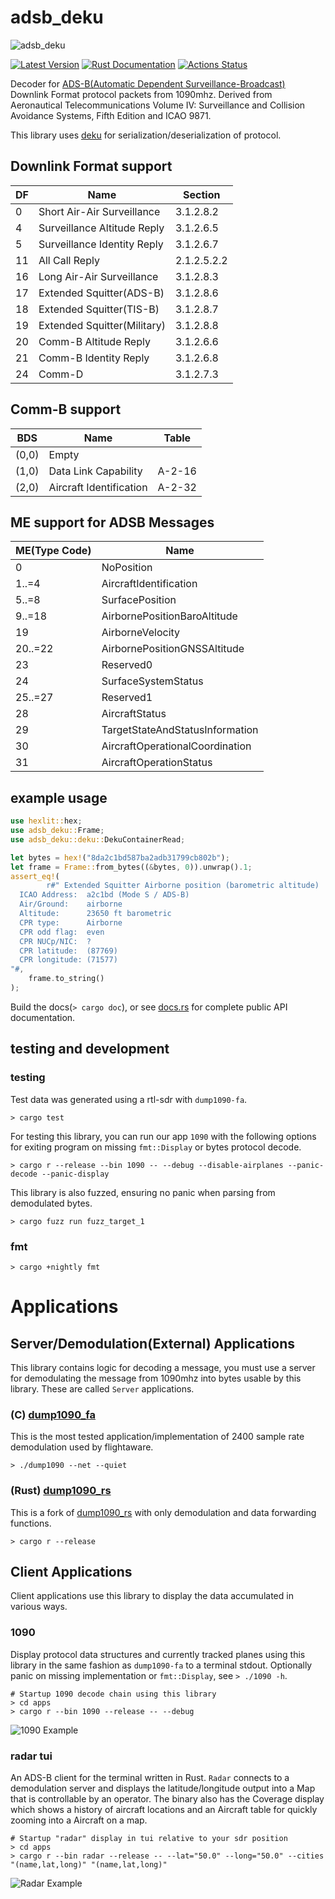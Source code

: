 # adsb_deku

![adsb_deku](media/logo.png)

[![Latest Version](https://img.shields.io/crates/v/adsb_deku.svg)](https://crates.io/crates/adsb_deku)
[![Rust Documentation](https://docs.rs/adsb_deku/badge.svg)](https://docs.rs/adsb_deku)
[![Actions Status](https://github.com/wcampbell0x2a/adsb_deku/workflows/CI/badge.svg)](https://github.com/wcampbell0x2a/adsb_deku/actions)

Decoder for [ADS-B(Automatic Dependent Surveillance-Broadcast)](https://en.wikipedia.org/wiki/Automatic_Dependent_Surveillance%E2%80%93Broadcast) Downlink Format protocol packets from 1090mhz.
Derived from Aeronautical Telecommunications Volume IV: Surveillance and Collision Avoidance Systems, Fifth Edition and ICAO 9871.

This library uses [deku](https://github.com/sharksforarms/deku) for serialization/deserialization of protocol.

## Downlink Format support
|  DF  |  Name                           |  Section    |
| ---- | ------------------------------- | ----------- |
| 0    | Short Air-Air Surveillance      | 3.1.2.8.2   |
| 4    | Surveillance Altitude Reply     | 3.1.2.6.5   |
| 5    | Surveillance Identity Reply     | 3.1.2.6.7   |
| 11   | All Call Reply                  | 2.1.2.5.2.2 |
| 16   | Long Air-Air Surveillance       | 3.1.2.8.3   |
| 17   | Extended Squitter(ADS-B)        | 3.1.2.8.6   |
| 18   | Extended Squitter(TIS-B)        | 3.1.2.8.7   |
| 19   | Extended Squitter(Military)     | 3.1.2.8.8   |
| 20   | Comm-B Altitude Reply           | 3.1.2.6.6   |
| 21   | Comm-B Identity Reply           | 3.1.2.6.8   |
| 24   | Comm-D                          | 3.1.2.7.3   |

## Comm-B support
|  BDS  |  Name                               |  Table      |
| ----  | ----------------------------------- | ----------- |
| (0,0) | Empty                               |             |
| (1,0) | Data Link Capability                | A-2-16      |
| (2,0) | Aircraft Identification             | A-2-32      |

## ME support for ADSB Messages
|  ME(Type Code)  |  Name                          |
| --------------- | ------------------------------ |
| 0               | NoPosition                     |
| 1..=4           | AircraftIdentification         |
| 5..=8           | SurfacePosition                |
| 9..=18          | AirbornePositionBaroAltitude   |
| 19              | AirborneVelocity               |
| 20..=22         | AirbornePositionGNSSAltitude   |
| 23              | Reserved0                      |
| 24              | SurfaceSystemStatus            |
| 25..=27         | Reserved1                      |
| 28              | AircraftStatus                 |
| 29              | TargetStateAndStatusInformation|
| 30              | AircraftOperationalCoordination|
| 31              | AircraftOperationStatus        |

## example usage
```rust
use hexlit::hex;
use adsb_deku::Frame;
use adsb_deku::deku::DekuContainerRead;

let bytes = hex!("8da2c1bd587ba2adb31799cb802b");
let frame = Frame::from_bytes((&bytes, 0)).unwrap().1;
assert_eq!(
        r#" Extended Squitter Airborne position (barometric altitude)
  ICAO Address:  a2c1bd (Mode S / ADS-B)
  Air/Ground:    airborne
  Altitude:      23650 ft barometric
  CPR type:      Airborne
  CPR odd flag:  even
  CPR NUCp/NIC:  ?
  CPR latitude:  (87769)
  CPR longitude: (71577)
"#,
    frame.to_string()
);
```

Build the docs(`> cargo doc`), or see [docs.rs](https://docs.rs/adsb_deku) for complete public API documentation.

## testing and development

### testing

Test data was generated using a rtl-sdr with `dump1090-fa`.
```text
> cargo test
```

For testing this library, you can run our app `1090` with the following options for exiting program 
on missing `fmt::Display` or bytes protocol decode.
```text
> cargo r --release --bin 1090 -- --debug --disable-airplanes --panic-decode --panic-display
```

This library is also fuzzed, ensuring no panic when parsing from demodulated bytes.
```text
> cargo fuzz run fuzz_target_1
```

### fmt
```text
> cargo +nightly fmt
```

# Applications

## Server/Demodulation(External) Applications

This library contains logic for decoding a message, you must use a server for demodulating the message
from 1090mhz into bytes usable by this library. These are called `Server` applications.

### (C) [dump1090_fa](https://github.com/flightaware/dump1090.git)
This is the most tested application/implementation of 2400 sample rate demodulation used by flightaware.

```text
> ./dump1090 --net --quiet
```

### (Rust) [dump1090_rs](https://github.com/wcampbell0x2a/dump1090_rs.git)
This is a fork of [dump1090_rs](https://github.com/johnwstanford/dump1090_rs) with only demodulation
and data forwarding functions.
```text
> cargo r --release
```

## Client Applications

Client applications use this library to display the data accumulated in various ways.

### 1090

Display protocol data structures and currently tracked planes using this library in the same fashion as `dump1090-fa`
to a terminal stdout. Optionally panic on missing implementation or `fmt::Display`, see `> ./1090 -h`.

```text
# Startup 1090 decode chain using this library
> cd apps
> cargo r --bin 1090 --release -- --debug
```

![1090 Example](/media/2021-10-31-093905_676x659_scrot.png)

### radar tui

An ADS-B client for the terminal written in Rust. `Radar` connects to a demodulation server and
displays the latitude/longitude output into a Map that is controllable by an operator. The binary
also has the Coverage display which shows a history of aircraft locations and an Aircraft table
for quickly zooming into a Aircraft on a map.

```text
# Startup "radar" display in tui relative to your sdr position
> cd apps
> cargo r --bin radar --release -- --lat="50.0" --long="50.0" --cities "(name,lat,long)" "(name,lat,long)"
```

![Radar Example](/media/peek_2021_10_31.gif)

